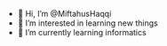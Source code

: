 - 👋 Hi, I’m @MiftahusHaqqi
- 👀 I’m interested in learning new things
- 🌱 I’m currently learning informatics

<!---
MiftahusHaqqi/MiftahusHaqqi is a ✨ special ✨ repository because its `README.md` (this file) appears on your GitHub profile.
You can click the Preview link to take a look at your changes.
--->
